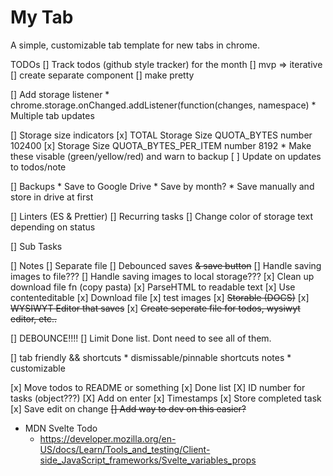 # My Tab


A simple, customizable tab template for new tabs in chrome. 


TODOs
[] Track todos (github style tracker) for the month
	[] mvp => iterative
	[] create separate component
	[] make pretty

[] Add storage listener
    * chrome.storage.onChanged.addListener(function(changes, namespace) 
    * Multiple tab updates


[] Storage size indicators
	[x] TOTAL Storage Size 
		QUOTA_BYTES number 102400
	[x] Storage Size 
		QUOTA_BYTES_PER_ITEM number 8192
		* Make these visable (green/yellow/red) and warn to backup
	[ ] Update on updates to todos/note


[] Backups
    * Save to Google Drive 
      * Save by month?
    * Save manually and store in drive at first


[] Linters (ES & Prettier)
[] Recurring tasks
[] Change color of storage text depending on status


[] Sub Tasks


[] Notes
	[] Separate file
	[] Debounced saves ~~& save button~~
	[] Handle saving images to file???
	[] Handle saving images to local storage???
	[x] Clean up download file fn (copy pasta)
	[x] ParseHTML to readable text 
	[x] Use contenteditable
	[x] Download file
	[x] test images
    [x] ~~Storable (DOCS)~~
	[x] ~~WYSIWYT Editor that saves~~
	[x] ~~Create seperate file for todos, wysiwyt editor, etc..~~


[] DEBOUNCE!!!!
[] Limit Done list. Dont need to see all of them.


[] tab friendly && shortcuts
	* dismissable/pinnable shortcuts notes
	* customizable


[x] Move todos to README or something
[x] Done list
[X] ID number for tasks (object???)
[X] Add on enter
[x] Timestamps
[x] Store completed task
[x] Save edit on change
~~[] Add way to dev on this easier?~~

* MDN Svelte Todo 
  * https://developer.mozilla.org/en-US/docs/Learn/Tools_and_testing/Client-side_JavaScript_frameworks/Svelte_variables_props